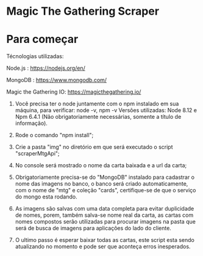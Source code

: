 # Magic The Gathering Scraper

# Para começar

Técnologias utilizadas:

Node.js : https://nodejs.org/en/

MongoDB : https://www.mongodb.com/

Magic the Gathering IO: https://magicthegathering.io/

1. Você precisa ter o node juntamente com o npm instalado em sua máquina, para verificar: node -v, npm -v
Versões utilizadas: Node 8.12 e Npm 6.4.1 (Não obrigatoriamente necessárias, somente a título de informação).

2. Rode o comando "npm install";

3. Crie a pasta "img" no diretório em que será executado o script "scraperMtgApi";

4. No console será mostrado o nome da carta baixada e a url da carta;

5. Obrigatoriamente precisa-se do "MongoDB" instalado para cadastrar o nome das imagens no banco, o banco será criado automaticamente, com o nome de "mtg" e coleção "cards", certifique-se de que o serviço do mongo esta rodando.

6. As imagens são salvas com uma data completa para evitar duplicidade de nomes, porem, também salva-se nome real da carta, as cartas com nomes compostos serão utilizadas para procurar imagens na pasta que será de busca de imagens para aplicações do lado do cliente.

7. O ultimo passo é esperar baixar todas as cartas, este script esta sendo atualizando no momento e pode ser que aconteça erros inesperados.
